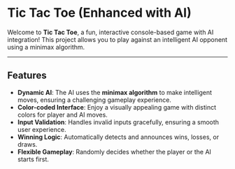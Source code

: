 # Tic Tac Toe (Enhanced with AI)

Welcome to **Tic Tac Toe**, a fun, interactive console-based game with AI integration! This project allows you to play against an intelligent AI opponent using a minimax algorithm.

---

## Features
- **Dynamic AI**: The AI uses the **minimax algorithm** to make intelligent moves, ensuring a challenging gameplay experience.
- **Color-coded Interface**: Enjoy a visually appealing game with distinct colors for player and AI moves.
- **Input Validation**: Handles invalid inputs gracefully, ensuring a smooth user experience.
- **Winning Logic**: Automatically detects and announces wins, losses, or draws.
- **Flexible Gameplay**: Randomly decides whether the player or the AI starts first.
